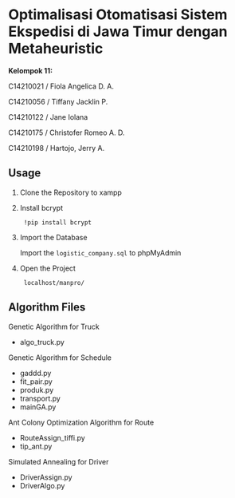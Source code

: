 # Optimalisasi Otomatisasi Sistem Ekspedisi di Jawa Timur dengan Metaheuristic

**Kelompok 11:**

C14210021 / Fiola Angelica D. A.

C14210056 / Tiffany Jacklin P.

C14210122 / Jane Iolana

C14210175 / Christofer Romeo A. D.

C14210198 / Hartojo, Jerry A.

## Usage

1. Clone the Repository to xampp
2. Install bcrypt
    
        !pip install bcrypt
3. Import the Database
    
    Import the `logistic_company.sql` to phpMyAdmin

4. Open the Project

        localhost/manpro/

## Algorithm Files

Genetic Algorithm for Truck
        
* algo_truck.py

Genetic Algorithm for Schedule

* gaddd.py
* fit_pair.py
* produk.py
* transport.py
* mainGA.py

Ant Colony Optimization Algorithm for Route

* RouteAssign_tiffi.py 
* tip_ant.py

Simulated Annealing for Driver

* DriverAssign.py
* DriverAlgo.py
